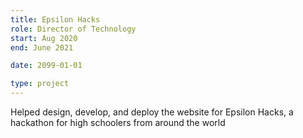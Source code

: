 ```yaml
---
title: Epsilon Hacks
role: Director of Technology
start: Aug 2020
end: June 2021

date: 2099-01-01

type: project
---
```


Helped design, develop, and deploy the website for Epsilon Hacks, a hackathon for high schoolers from around the world
